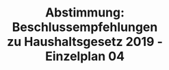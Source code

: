 ---
abstimmung:
  abstimmung: 1
  bundestagssitzung: 64
  datum: 21. November 2018
  legislaturperiode: 19
categories:
- Todo
data:
- title: Abstimmungsergebnis 20181121_1-data.pdf
  url: /res/2021-btw/abstimmungsergebnisse/20181121_1-data.pdf
- title: Abstimmungsergebnis 20181121_1_xls-data.xls
  url: /res/2021-btw/abstimmungsergebnisse/20181121_1_xls-data.xls
- title: Abstimmungsergebnis 20181121_1_xls-datacsv
  url: /res/2021-btw/abstimmungsergebnisse/csv/20181121_1_xls-datacsv
documents:
- local: /res/2021-btw/drucksachen/03400.pdf
  title: Drucksache 19/03400
  url: https://dip21.bundestag.de/dip21/btd/19/034/1903400.pdf
- local: /res/2021-btw/drucksachen/03402.pdf
  title: Drucksache 19/03402
  url: https://dip21.bundestag.de/dip21/btd/19/034/1903402.pdf
- local: /res/2021-btw/drucksachen/04624.pdf
  title: Drucksache 19/04624
  url: https://dip21.bundestag.de/dip21/btd/19/046/1904624.pdf
- local: /res/2021-btw/drucksachen/04625.pdf
  title: Drucksache 19/04625
  url: https://dip21.bundestag.de/dip21/btd/19/046/1904625.pdf
- local: /res/2021-btw/drucksachen/04626.pdf
  title: Drucksache 19/04626
  url: https://dip21.bundestag.de/dip21/btd/19/046/1904626.pdf
ergebnis:
  AfD:
    enthaltung: 0
    gesamt: 92
    ja: 0
    nein: 77
    nichtabgegeben: 15
    ungueltig: 0
  Bündnis 90/Die Grünen:
    enthaltung: 0
    gesamt: 67
    ja: 0
    nein: 59
    nichtabgegeben: 8
    ungueltig: 0
  Die Linke:
    enthaltung: 0
    gesamt: 69
    ja: 0
    nein: 62
    nichtabgegeben: 7
    ungueltig: 0
  FDP:
    enthaltung: 0
    gesamt: 80
    ja: 0
    nein: 76
    nichtabgegeben: 4
    ungueltig: 0
  cdu/csu:
    enthaltung: 0
    gesamt: 246
    ja: 236
    nein: 0
    nichtabgegeben: 10
    ungueltig: 0
  file: 20181121_1_xls-data.xls
  fraktionslos:
    enthaltung: 0
    gesamt: 2
    ja: 0
    nein: 1
    nichtabgegeben: 1
    ungueltig: 0
  spd:
    enthaltung: 0
    gesamt: 153
    ja: 146
    nein: 0
    nichtabgegeben: 7
    ungueltig: 0
layout: abstimmung
links:
- title: Link zu bundestag.de
  url: https://www.bundestag.de/parlament/plenum/abstimmung/abstimmung?id=556
preview: 'Deutscher Bundestag


  64. Sitzung des Deutschen Bundestages

  am Mittwoch, 21. November 2018


  Endgültiges Ergebnis der Namentlichen Abstimmung Nr. 1


  Beschlussempfehlungen des Haushaltsausschusses (8. Ausschuss)

  zu den Entwurf eines Gesetzes über die Feststellung des Bundeshaushaltsplans für
  das

  Haushaltsjahr 2019 (Haushaltsgesetz 2019) - betr. Epl. 04

  Drs. 19/3400, 19/3402, 19/4624, 19/4625 und 19/4626'
tags:
- Todo
title: 'Abstimmung: Beschlussempfehlungen zu Haushaltsgesetz 2019 - Einzelplan 04'
---